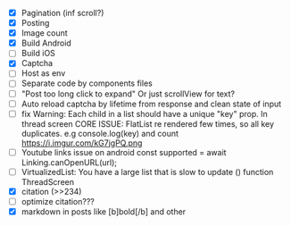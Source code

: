 * [x] Pagination (inf scroll?)
* [x] Posting
* [x] Image count
* [x] Build Android
* [ ] Build iOS
* [x] Captcha
* [ ] Host as env
* [ ] Separate code by components files
* [ ] "Post too long click to expand" Or just scrollView for text?
* [ ] Auto reload captcha by lifetime from response and clean state of input
* [ ] fix Warning: Each child in a list should have a unique "key" prop. In thread screen CORE ISSUE: FlatList re
  rendered few times, so all key duplicates. e.g console.log(key) and count https://i.imgur.com/kG7jgPQ.png
* [ ] Youtube links issue on android const supported = await Linking.canOpenURL(url);
* [ ] VirtualizedList: You have a large list that is slow to update () function ThreadScreen
* [x] citation (>>234)
* [ ] optimize citation???
* [x] markdown in posts like [b]bold[/b] and other
